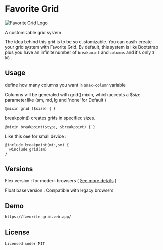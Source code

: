 # Favorite Grid
![Favorite Grid Logo](https://i.ibb.co/Jvvw6qG/favorite-grid-logo.png)

A customizable grid system

The idea behind this grid is to be so customizable.
You can easily create your grid system with Favorite Grid. By default, this system is like Bootstrap plus you have an infinite number of `breakpoint` and `columns` and it's only `3 kB` .

## Usage

define how many columns you want in `$max-column` variable

Columns will be generated with grid() mixin, which accepts a $size parameter like (sm, md, lg and 'none' for Default ) 

```
@mixin grid ($size) { }
```

breakpoint() creates grids in specified sizes.
```
@mixin breakpoint($type, $breakpoint) { }
```

Like this one for small device :
```
@include breakpoint(min,sm) {
  @include grid(sm)
}
``` 

## Versions

Flex version : for modern browsers ( [See more details](https://caniuse.com/#feat=flexbox) )

Float base version : Compatible with legacy browsers

## Demo
```
https://favorite-grid.web.app/
```

## License
```
Licensed under MIT 
```
